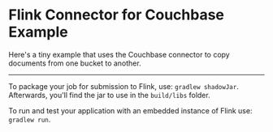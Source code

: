 # Flink Connector for Couchbase Example

Here's a tiny example that uses the Couchbase connector
to copy documents from one bucket to another.

---

To package your job for submission to Flink, use: `gradlew shadowJar`. Afterwards, you'll find the
jar to use in the `build/libs` folder.

To run and test your application with an embedded instance of Flink use: `gradlew run`.
